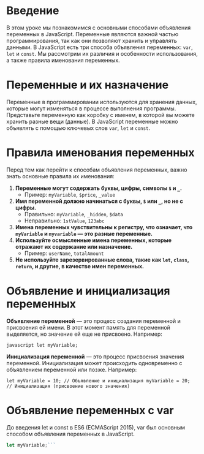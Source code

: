 # Введение

В этом уроке мы познакомимся с основными способами объявления переменных в JavaScript. Переменные являются важной частью программирования, так как они позволяют хранить и управлять данными. В JavaScript есть три способа объявления переменных: `var`, `let` и `const`. Мы рассмотрим их различия и особенности использования, а также правила именования переменных.

# Переменные и их назначение

Переменные в программировании используются для хранения данных, которые могут изменяться в процессе выполнения программы. Представьте переменную как коробку с именем, в которой вы можете хранить разные вещи (данные). В JavaScript переменные можно объявлять с помощью ключевых слов `var`, `let` и `const`.

# Правила именования переменных

Перед тем как перейти к способам объявления переменных, важно знать основные правила их именования:

1. **Переменные могут содержать буквы, цифры, символы `$` и `_`.**
    - Пример: `myVariable`, `$price`, `_value`
2. **Имя переменной должно начинаться с буквы, `$` или `_`, но не с цифры.**
    - Правильно: `myVariable`, `_hidden`, `$data`
    - Неправильно: `1stValue`, `123abc`
3. **Имена переменных чувствительны к регистру, что означает, что `myVariable` и `myvariable` — это разные переменные.**
4. **Используйте осмысленные имена переменных, которые отражают их содержание или назначение.**
    - Пример: `userName`, `totalAmount`
5. **Не используйте зарезервированные слова, такие как `let`, `class`, `return`, и другие, в качестве имен переменных.**

# Объявление и инициализация переменных

**Объявление переменной** — это процесс создания переменной и присвоения ей имени. В этот момент память для переменной выделяется, но значение ей еще не присвоено. Например:

``javascript
let myVariable;``

**Инициализация переменной** — это процесс присвоения значения переменной. Инициализация может происходить одновременно с объявлением переменной или позже. Например:

``let myVariable = 10; // Объявление и инициализация
myVariable = 20;     // Инициализация (присвоение нового значения)``

# Объявление переменных с var

До введения let и const в ES6 (ECMAScript 2015), var был основным способом объявления переменных в JavaScript.

```javascript
let myVariable;```

